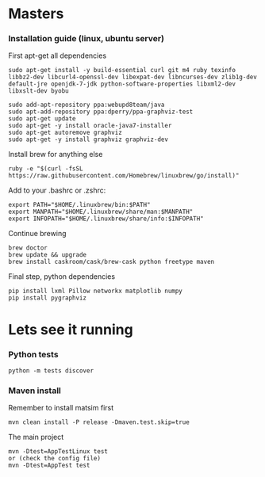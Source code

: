 # Masters

### Installation guide (linux, ubuntu server)

First apt-get all dependencies

```
sudo apt-get install -y build-essential curl git m4 ruby texinfo libbz2-dev libcurl4-openssl-dev libexpat-dev libncurses-dev zlib1g-dev default-jre openjdk-7-jdk python-software-properties libxml2-dev libxslt-dev byobu

sudo add-apt-repository ppa:webupd8team/java
sudo apt-add-repository ppa:dperry/ppa-graphviz-test
sudo apt-get update
sudo apt-get -y install oracle-java7-installer
sudo apt-get autoremove graphviz
sudo apt-get -y install graphviz graphviz-dev
```

Install brew for anything else
```
ruby -e "$(curl -fsSL https://raw.githubusercontent.com/Homebrew/linuxbrew/go/install)"
```

Add to your .bashrc or .zshrc:
```
export PATH="$HOME/.linuxbrew/bin:$PATH"
export MANPATH="$HOME/.linuxbrew/share/man:$MANPATH"
export INFOPATH="$HOME/.linuxbrew/share/info:$INFOPATH"
```

Continue brewing
```
brew doctor
brew update && upgrade
brew install caskroom/cask/brew-cask python freetype maven
```

Final step, python dependencies
```
pip install lxml Pillow networkx matplotlib numpy 
pip install pygraphviz
```


# Lets see it running
### Python tests
```
python -m tests discover
```
### Maven install
Remember to install matsim first
```
mvn clean install -P release -Dmaven.test.skip=true
```
The main project
```
mvn -Dtest=AppTestLinux test
or (check the config file)
mvn -Dtest=AppTest test
```